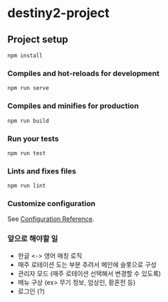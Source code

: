 # destiny2-project

## Project setup
```
npm install
```

### Compiles and hot-reloads for development
```
npm run serve
```

### Compiles and minifies for production
```
npm run build
```

### Run your tests
```
npm run test
```

### Lints and fixes files
```
npm run lint
```

### Customize configuration
See [Configuration Reference](https://cli.vuejs.org/config/).


### 앞으로 해야할 일
- 한글 <-> 영어 매칭 로직
- 매주 로테이션 도는 부분 추려서 메인에 슬롯으로 구성
- 관리자 모드 (매주 로테이션 선택해서 변경할 수 있도록)
- 메뉴 구상 (ex> 무기 정보, 암상인, 황혼전 등)
- 로그인 (?)

